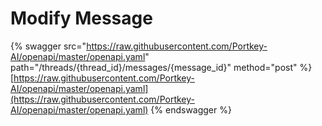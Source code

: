 # Modify Message

{% swagger src="https://raw.githubusercontent.com/Portkey-AI/openapi/master/openapi.yaml" path="/threads/{thread_id}/messages/{message_id}" method="post" %}
[https://raw.githubusercontent.com/Portkey-AI/openapi/master/openapi.yaml](https://raw.githubusercontent.com/Portkey-AI/openapi/master/openapi.yaml)
{% endswagger %}
